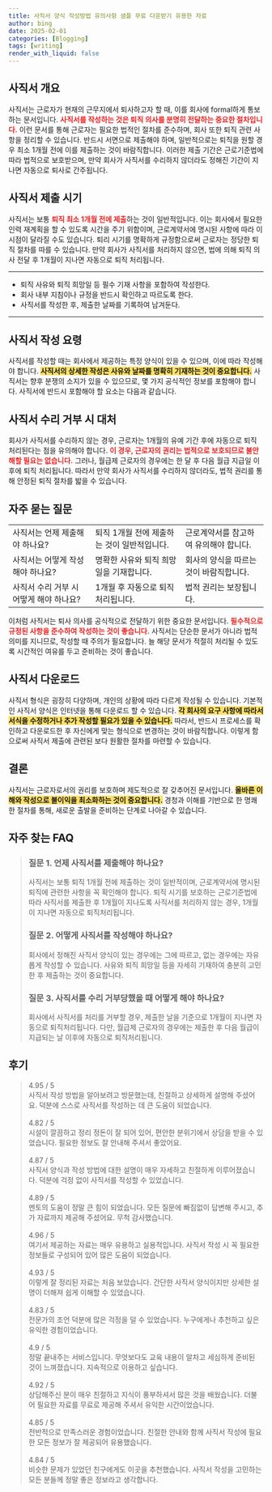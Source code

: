 ```yaml
---
title: 사직서 양식 작성방법 유의사항 샘플 무료 다운받기 유용한 자료
author: bing
date: 2025-02-01
categories: [Blogging]
tags: [writing]
render_with_liquid: false
---
```



<h2 id='사직서 개요'>사직서 개요</h2>

<p>사직서는 근로자가 현재의 근무지에서 퇴사하고자 할 때, 이를 회사에 formal하게 통보하는 문서입니다. <b><span style="color: #ee2323;">사직서를 작성하는 것은 퇴직 의사를 분명히 전달하는 중요한 절차입니다.</span></b> 이런 문서를 통해 근로자는 필요한 법적인 절차를 준수하며, 회사 또한 퇴직 관련 사항을 정리할 수 있습니다. 반드시 서면으로 제출해야 하며, 일반적으로는 퇴직을 원할 경우 최소 1개월 전에 이를 제출하는 것이 바람직합니다. 이러한 제출 기간은 근로기준법에 따라 법적으로 보호받으며, 만약 회사가 사직서를 수리하지 않더라도 정해진 기간이 지나면 자동으로 퇴사로 간주됩니다.</p>

<h2 id='사직서 제출 시기'>사직서 제출 시기</h2>

<p>사직서는 보통 <b><span style="color: #ee2323;">퇴직 최소 1개월 전에 제출</span></b>하는 것이 일반적입니다. 이는 회사에서 필요한 인력 재계획을 할 수 있도록 시간을 주기 위함이며, 근로계약서에 명시된 사항에 따라 이 시점이 달라질 수도 있습니다. 퇴리 시기를 명확하게 규정함으로써 근로자는 정당한 퇴직 절차를 따를 수 있습니다. 만약 회사가 사직서를 처리하지 않으면, 법에 의해 퇴직 의사 전달 후 1개월이 지나면 자동으로 퇴직 처리됩니다.</p>

<hr />

<ul>
    <li>퇴직 사유와 퇴직 희망일 등 필수 기재 사항을 포함하여 작성한다.</li>
    <li>회사 내부 지침이나 규정을 반드시 확인하고 따르도록 한다.</li>
    <li>사직서를 작성한 후, 제출한 날짜를 기록하여 남겨둔다.</li>
</ul>

<hr />

<h2 id='사직서 작성 요령'>사직서 작성 요령</h2>

<p>사직서를 작성할 때는 회사에서 제공하는 특정 양식이 있을 수 있으며, 이에 따라 작성해야 합니다. <b><span style="background-color: #ffe066;">사직서의 상세한 작성은 사유와 날짜를 명확히 기재하는 것이 중요합니다.</span></b> 사직서는 향후 분쟁의 소지가 있을 수 있으므로, 몇 가지 공식적인 정보를 포함해야 합니다. 사직서에 반드시 포함해야 할 요소는 다음과 같습니다.</p>

<h2 id='사직서 수리 거부 시 대처'>사직서 수리 거부 시 대처</h2>

<p>회사가 사직서를 수리하지 않는 경우, 근로자는 1개월의 유예 기간 후에 자동으로 퇴직 처리된다는 점을 유의해야 합니다. <b><span style="color: #ee2323;">이 경우, 근로자의 권리는 법적으로 보호되므로 불안해할 필요는 없습니다.</span></b> 그러나, 월급제 근로자의 경우에는 한 달 후 다음 월급 지급일 이후에 퇴직 처리됩니다. 따라서 만약 회사가 사직서를 수리하지 않더라도, 법적 권리를 통해 안정된 퇴직 절차를 밟을 수 있습니다.</p>

<h2 id='자주 묻는 질문'>자주 묻는 질문</h2>

<table>
    <tr>
        <td>사직서는 언제 제출해야 하나요?</td>
        <td>퇴직 1개월 전에 제출하는 것이 일반적입니다.</td>
        <td>근로계약서를 참고하여 유의해야 합니다.</td>
    </tr>
    <tr>
        <td>사직서는 어떻게 작성해야 하나요?</td>
        <td>명확한 사유와 퇴직 희망일을 기재합니다.</td>
        <td>회사의 양식을 따르는 것이 바람직합니다.</td>
    </tr>
    <tr>
        <td>사직서 수리 거부 시 어떻게 해야 하나요?</td>
        <td>1개월 후 자동으로 퇴직 처리됩니다.</td>
        <td>법적 권리는 보장됩니다.</td>
    </tr>
</table>

<p>이처럼 사직서는 퇴사 의사를 공식적으로 전달하기 위한 중요한 문서입니다. <b><span style="color: #ee2323;">필수적으로 규정된 사항을 준수하여 작성하는 것이 좋습니다.</span></b> 사직서는 단순한 문서가 아니라 법적 의미를 지니므로, 작성할 때 주의가 필요합니다. 늘 해당 문서가 적절히 처리될 수 있도록 시간적인 여유를 두고 준비하는 것이 좋습니다.</p>

<h2 id='사직서 다운로드'>사직서 다운로드</h2>

<p>사직서 형식은 굉장히 다양하며, 개인의 상황에 따라 다르게 작성될 수 있습니다. 기본적인 사직서 양식은 인터넷을 통해 다운로드 할 수 있습니다. <b><span style="background-color: #ffe066;">각 회사의 요구 사항에 따라서 서식을 수정하거나 추가 작성할 필요가 있을 수 있습니다.</span></b> 따라서, 반드시 프로세스를 확인하고 다운로드한 후 자신에게 맞는 형식으로 변경하는 것이 바람직합니다. 이렇게 함으로써 사직서 제출에 관련된 보다 원활한 절차를 마련할 수 있습니다.</p>

<h2 id='결론'>결론</h2>

<p>사직서는 근로자로서의 권리를 보호하며 제도적으로 잘 갖추어진 문서입니다. <b><span style="background-color: #ffe066;">올바른 이해와 작성으로 불이익을 최소화하는 것이 중요합니다.</span></b> 경청과 이해를 기반으로 한 명쾌한 절차를 통해, 새로운 출발을 준비하는 단계로 나아갈 수 있습니다.</p>


<h2 id='자주_찾는_FAQ'>자주 찾는 FAQ</h2>
<div itemscope="" itemtype="https://schema.org/FAQPage"> 
<blockquote> 
<div itemscope="" itemprop="mainEntity" itemtype="https://schema.org/Question"> 
<h3 itemprop="name">질문 1. 언제 사직서를 제출해야 하나요?</h3> 
<div itemscope="" itemprop="acceptedAnswer" itemtype="https://schema.org/Answer"> 
<span itemprop="text"> 
<p>사직서는 보통 퇴직 1개월 전에 제출하는 것이 일반적이며, 근로계약서에 명시된 퇴직에 관련한 사항을 꼭 확인해야 합니다. 퇴직 시기를 보호하는 근로기준법에 따라 사직서를 제출한 후 1개월이 지나도록 사직서를 처리하지 않는 경우, 1개월이 지나면 자동으로 퇴직처리됩니다.</p> 
</span> 
</div> 
</div> 

<div itemscope="" itemprop="mainEntity" itemtype="https://schema.org/Question"> 
<h3 itemprop="name">질문 2. 어떻게 사직서를 작성해야 하나요?</h3> 
<div itemscope="" itemprop="acceptedAnswer" itemtype="https://schema.org/Answer"> 
<span itemprop="text"> 
<p>회사에서 정해진 사직서 양식이 있는 경우에는 그에 따르고, 없는 경우에는 자유롭게 작성할 수 있습니다. 사유와 퇴직 희망일 등을 자세히 기재하여 충분히 고민한 후 제출하는 것이 중요합니다.</p> 
</span> 
</div> 
</div> 

<div itemscope="" itemprop="mainEntity" itemtype="https://schema.org/Question"> 
<h3 itemprop="name">질문 3. 사직서를 수리 거부당했을 때 어떻게 해야 하나요?</h3> 
<div itemscope="" itemprop="acceptedAnswer" itemtype="https://schema.org/Answer"> 
<span itemprop="text"> 
<p>회사에서 사직서를 처리를 거부할 경우, 제출한 날을 기준으로 1개월이 지나면 자동으로 퇴직처리됩니다. 다만, 월급제 근로자의 경우에는 제출한 후 다음 월급이 지급되는 날 이후에 자동으로 퇴직처리됩니다.</p> 
</span> 
</div> 
</div> 
</blockquote> 
</div>
<h2 id='후기'>후기</h2>
<div itemscope itemtype="https://schema.org/Product">
  <blockquote>
  <div itemprop="review" itemscope itemtype="https://schema.org/Review">
      <div itemprop="reviewRating" itemscope itemtype="https://schema.org/Rating"> <span itemprop="ratingValue">4.95</span> / <span itemprop="bestRating">5</span> </div>
      <span itemprop="reviewBody">사직서 작성 방법을 알아보려고 방문했는데, 친절하고 상세하게 설명해 주셨어요. 덕분에 스스로 사직서를 작성하는 데 큰 도움이 되었습니다.</span>
  </div>
  <br>
  <div itemprop="review" itemscope itemtype="https://schema.org/Review">
      <div itemprop="reviewRating" itemscope itemtype="https://schema.org/Rating"> <span itemprop="ratingValue">4.82</span> / <span itemprop="bestRating">5</span> </div>
      <span itemprop="reviewBody">시설이 깔끔하고 정리 정돈이 잘 되어 있어, 편안한 분위기에서 상담을 받을 수 있었습니다. 필요한 정보도 잘 안내해 주셔서 좋았어요.</span>
  </div>
  <br>
  <div itemprop="review" itemscope itemtype="https://schema.org/Review">
      <div itemprop="reviewRating" itemscope itemtype="https://schema.org/Rating"> <span itemprop="ratingValue">4.87</span> / <span itemprop="bestRating">5</span> </div>
      <span itemprop="reviewBody">사직서 양식과 작성 방법에 대한 설명이 매우 자세하고 친절하게 이루어졌습니다. 덕분에 걱정 없이 사직서를 작성할 수 있었습니다.</span>
  </div>
  <br>
  <div itemprop="review" itemscope itemtype="https://schema.org/Review">
      <div itemprop="reviewRating" itemscope itemtype="https://schema.org/Rating"> <span itemprop="ratingValue">4.89</span> / <span itemprop="bestRating">5</span> </div>
      <span itemprop="reviewBody">멘토의 도움이 정말 큰 힘이 되었습니다. 모든 질문에 빠짐없이 답변해 주시고, 추가 자료까지 제공해 주셨어요. 무척 감사했습니다.</span>
  </div>
  <br>
  <div itemprop="review" itemscope itemtype="https://schema.org/Review">
      <div itemprop="reviewRating" itemscope itemtype="https://schema.org/Rating"> <span itemprop="ratingValue">4.96</span> / <span itemprop="bestRating">5</span> </div>
      <span itemprop="reviewBody">여기서 제공하는 자료는 매우 유용하고 실용적입니다. 사직서 작성 시 꼭 필요한 정보들로 구성되어 있어 많은 도움이 되었습니다.</span>
  </div>
  <br>
  <div itemprop="review" itemscope itemtype="https://schema.org/Review">
      <div itemprop="reviewRating" itemscope itemtype="https://schema.org/Rating"> <span itemprop="ratingValue">4.93</span> / <span itemprop="bestRating">5</span> </div>
      <span itemprop="reviewBody">이렇게 잘 정리된 자료는 처음 보았습니다. 간단한 사직서 양식이지만 상세한 설명이 더해져 쉽게 이해할 수 있었습니다.</span>
  </div>
  <br>
  <div itemprop="review" itemscope itemtype="https://schema.org/Review">
      <div itemprop="reviewRating" itemscope itemtype="https://schema.org/Rating"> <span itemprop="ratingValue">4.83</span> / <span itemprop="bestRating">5</span> </div>
      <span itemprop="reviewBody">전문가의 조언 덕분에 많은 걱정을 덜 수 있었습니다. 누구에게나 추천하고 싶은 유익한 경험이었습니다.</span>
  </div>
  <br>
  <div itemprop="review" itemscope itemtype="https://schema.org/Review">
      <div itemprop="reviewRating" itemscope itemtype="https://schema.org/Rating"> <span itemprop="ratingValue">4.9</span> / <span itemprop="bestRating">5</span> </div>
      <span itemprop="reviewBody">정말 끝내주는 서비스입니다. 무엇보다도 교육 내용이 알차고 세심하게 준비된 것이 느껴졌습니다. 지속적으로 이용하고 싶습니다.</span>
  </div>
  <br>
  <div itemprop="review" itemscope itemtype="https://schema.org/Review">
      <div itemprop="reviewRating" itemscope itemtype="https://schema.org/Rating"> <span itemprop="ratingValue">4.92</span> / <span itemprop="bestRating">5</span> </div>
      <span itemprop="reviewBody">상담해주신 분이 매우 친절하고 지식이 풍부하셔서 많은 것을 배웠습니다. 더불어 필요한 자료를 무료로 제공해 주셔서 유익한 시간이었습니다.</span>
  </div>
  <br>
  <div itemprop="review" itemscope itemtype="https://schema.org/Review">
      <div itemprop="reviewRating" itemscope itemtype="https://schema.org/Rating"> <span itemprop="ratingValue">4.85</span> / <span itemprop="bestRating">5</span> </div>
      <span itemprop="reviewBody">전반적으로 만족스러운 경험이었습니다. 친절한 안내와 함께 사직서 작성에 필요한 모든 정보가 잘 제공되어 유용했습니다.</span>
  </div>
  <br>
  <div itemprop="review" itemscope itemtype="https://schema.org/Review">
      <div itemprop="reviewRating" itemscope itemtype="https://schema.org/Rating"> <span itemprop="ratingValue">4.84</span> / <span itemprop="bestRating">5</span> </div>
      <span itemprop="reviewBody">비슷한 문제가 있었던 친구에게도 이곳을 추천했습니다. 사직서 작성을 고민하는 모든 분들께 정말 좋은 정보라고 생각합니다.</span>
  </div>
  </blockquote>
</div>
